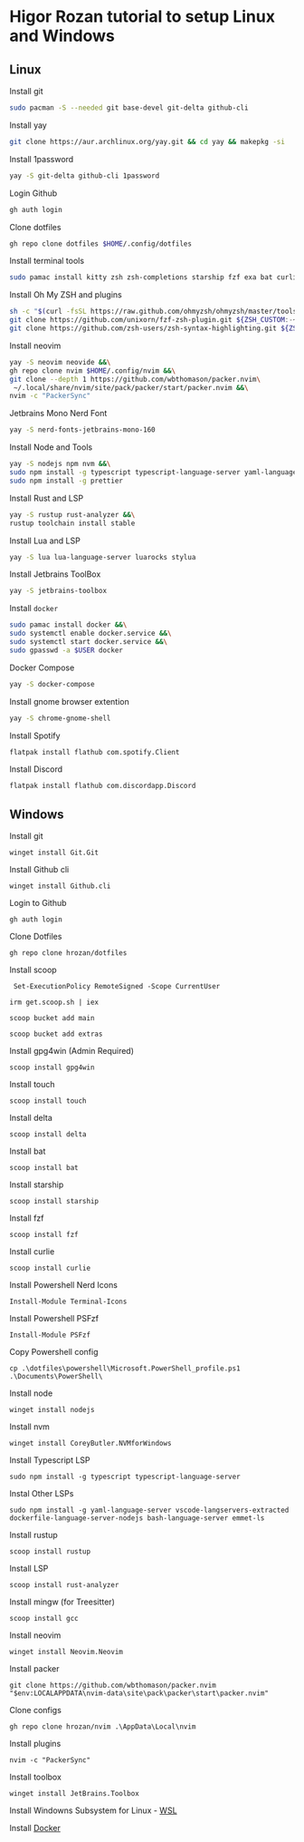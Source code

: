 # Higor Rozan tutorial to setup Linux and Windows 


## Linux

Install git

```bash
sudo pacman -S --needed git base-devel git-delta github-cli
```

Install yay

```bash
git clone https://aur.archlinux.org/yay.git && cd yay && makepkg -si
```

Install 1password

```bash
yay -S git-delta github-cli 1password 
```

Login Github

```bash
gh auth login
```

Clone dotfiles

```bash
gh repo clone dotfiles $HOME/.config/dotfiles
```



Install terminal tools

```bash
sudo pamac install kitty zsh zsh-completions starship fzf exa bat curlie 
```

Install Oh My ZSH and plugins

```bash
sh -c "$(curl -fsSL https://raw.github.com/ohmyzsh/ohmyzsh/master/tools/install.sh)" &&\
git clone https://github.com/unixorn/fzf-zsh-plugin.git ${ZSH_CUSTOM:-~/.oh-my-zsh/custom}/plugins/fzf-zsh-plugin &&\
git clone https://github.com/zsh-users/zsh-syntax-highlighting.git ${ZSH_CUSTOM:-~/.oh-my-zsh/custom}/plugins/zsh-syntax-highlighting

```

Install neovim

```bash
yay -S neovim neovide &&\
gh repo clone nvim $HOME/.config/nvim &&\
git clone --depth 1 https://github.com/wbthomason/packer.nvim\
 ~/.local/share/nvim/site/pack/packer/start/packer.nvim &&\
nvim -c "PackerSync"
```

Jetbrains Mono Nerd Font

```bash
yay -S nerd-fonts-jetbrains-mono-160
```

Install Node and Tools

```bash
yay -S nodejs npm nvm &&\
sudo npm install -g typescript typescript-language-server yaml-language-server bash-language-server vscode-langservers-extracted &&\
sudo npm install -g prettier
```

Install Rust and LSP

```bash
yay -S rustup rust-analyzer &&\
rustup toolchain install stable
```

Install Lua and LSP

```bash
yay -S lua lua-language-server luarocks stylua
```

Install Jetbrains ToolBox

```bash
yay -S jetbrains-toolbox
```

Install `docker`

```bash
sudo pamac install docker &&\
sudo systemctl enable docker.service &&\
sudo systemctl start docker.service &&\
sudo gpasswd -a $USER docker
```

Docker Compose

```bash
yay -S docker-compose
```

Install gnome browser extention

```bash
yay -S chrome-gnome-shell
```

Install Spotify

```bash
flatpak install flathub com.spotify.Client
```

Install Discord

```bash
flatpak install flathub com.discordapp.Discord
```

## Windows

Install git

```pwsh
winget install Git.Git
```

Install Github cli

```pwsh
winget install Github.cli
```

Login to Github

```pwsh
gh auth login
```

Clone Dotfiles

```pwsh
gh repo clone hrozan/dotfiles
```

Install scoop

```pwsh
 Set-ExecutionPolicy RemoteSigned -Scope CurrentUser
```

```pwsh
irm get.scoop.sh | iex
```

```pwsh
scoop bucket add main
```

```pwsh
scoop bucket add extras
```

Install gpg4win (Admin Required)

```pwsh
scoop install gpg4win
```

Install touch

```pwsh
scoop install touch
```

Install delta

```pwsh
scoop install delta
```

Install bat

```pwsh
scoop install bat
```

Install starship

```pwsh
scoop install starship
```

Install fzf

```pwsh
scoop install fzf
```

Install curlie

```pwsh
scoop install curlie
```

Install Powershell Nerd Icons

```pwsh
Install-Module Terminal-Icons
```

Install Powershell PSFzf

```pwsh
Install-Module PSFzf 
```

Copy Powershell config

```pwsh
cp .\dotfiles\powershell\Microsoft.PowerShell_profile.ps1 .\Documents\PowerShell\
```

Install node

```pwsh
winget install nodejs
```

Install nvm

```pwsh
winget install CoreyButler.NVMforWindows
```

Install Typescript LSP

```pwsh
sudo npm install -g typescript typescript-language-server
```

Instal Other LSPs

```pwsh
sudo npm install -g yaml-language-server vscode-langservers-extracted dockerfile-language-server-nodejs bash-language-server emmet-ls
```

Install rustup

```pwsh
scoop install rustup
```

Install LSP

```pwsh
scoop install rust-analyzer
```

Install mingw (for Treesitter)

```pwsh
scoop install gcc
```

Install neovim

```pwsh
winget install Neovim.Neovim
```

Install packer

```pwsh
git clone https://github.com/wbthomason/packer.nvim "$env:LOCALAPPDATA\nvim-data\site\pack\packer\start\packer.nvim"
```

Clone configs

```pwsh
gh repo clone hrozan/nvim .\AppData\Local\nvim
```

Install plugins

```pwsh
nvim -c "PackerSync"
```

Install toolbox

```pwsh
winget install JetBrains.Toolbox
```

Install Windowns Subsystem for Linux - [WSL](https://docs.microsoft.com/en-us/windows/wsl/install-manual)

Install [Docker](https://desktop.docker.com/win/main/amd64/Docker%20Desktop%20Installer.exe?utm_source=docker&utm_medium=webreferral&utm_campaign=dd-smartbutton&utm_location=module)

